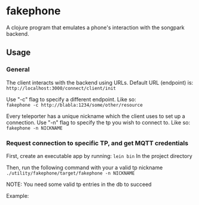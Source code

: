# fakephone

A clojure program that emulates a phone's interaction with the songpark backend. 

## Usage

### General

The client interacts with the backend using URLs. Default URL (endpoint) is:  
`http://localhost:3000/connect/client/init`

Use "-c" flag to specify a different endpoint. Like so:  
`fakephone -c http://blabla:1234/some/other/resource`

Every teleporter has a unique nickname which the client uses to set up a connection. 
Use "-n" flag to specify the tp you wish to connect to. Like so:  
`fakephone -n NICKNAME`


### Request connection to specific TP, and get MQTT credentials

First, create an executable app by running:
`lein bin`
In the project directory

Then, run the following command with your a valid tp nickname  
`./utility/fakephone/target/fakephone -n NICKNAME`

NOTE: You need some valid tp entries in the db to succeed

Example:



